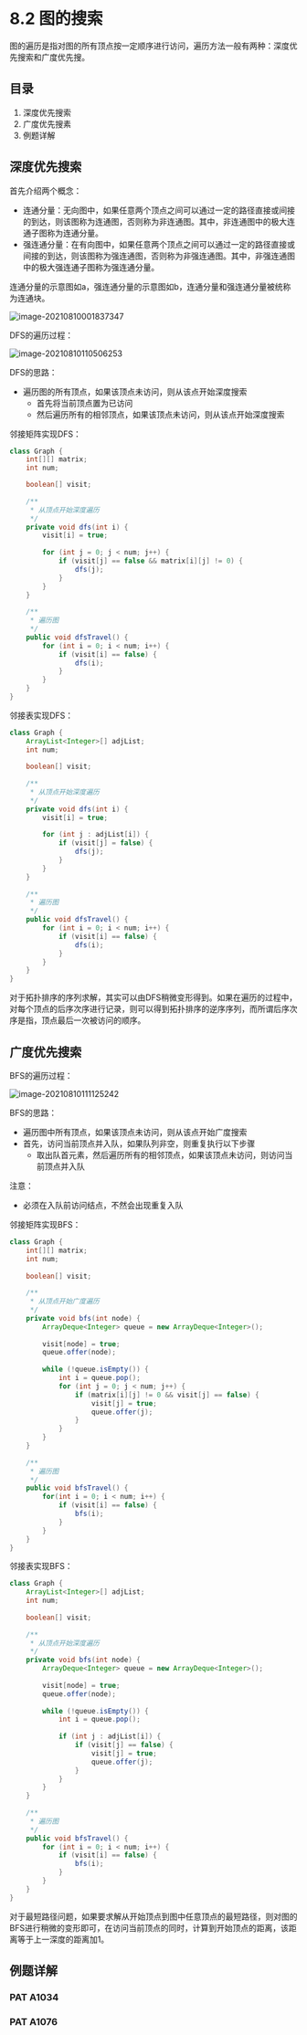 # 8.2 图的搜索

图的遍历是指对图的所有顶点按一定顺序进行访问，遍历方法一般有两种：深度优先搜索和广度优先搜。

## 目录

1. 深度优先搜索
2. 广度优先搜素
3. 例题详解



## 深度优先搜索

首先介绍两个概念：

* 连通分量：无向图中，如果任意两个顶点之间可以通过一定的路径直接或间接的到达，则该图称为连通图，否则称为非连通图。其中，非连通图中的极大连通子图称为连通分量。
* 强连通分量：在有向图中，如果任意两个顶点之间可以通过一定的路径直接或间接的到达，则该图称为强连通图，否则称为非强连通图。其中，非强连通图中的极大强连通子图称为强连通分量。

连通分量的示意图如a，强连通分量的示意图如b，连通分量和强连通分量被统称为连通块。

![image-20210810001837347](image-20210810001837347.png)

DFS的遍历过程：

![image-20210810110506253](image-20210810110506253.png)

DFS的思路：

* 遍历图的所有顶点，如果该顶点未访问，则从该点开始深度搜索
  * 首先将当前顶点置为已访问
  * 然后遍历所有的相邻顶点，如果该顶点未访问，则从该点开始深度搜索

邻接矩阵实现DFS：

```java
class Graph {
    int[][] matrix;
    int num;

    boolean[] visit;
    
    /**
     * 从顶点开始深度遍历
     */
    private void dfs(int i) {
        visit[i] = true;
        
        for (int j = 0; j < num; j++) {
            if (visit[j] == false && matrix[i][j] != 0) {
                dfs(j);
            }
        }
    }
    
    /**
     * 遍历图
     */
    public void dfsTravel() {
        for (int i = 0; i < num; i++) {
            if (visit[i] == false) {
                dfs(i);
            }
        }
    }
}
```



邻接表实现DFS：

```java
class Graph {
    ArrayList<Integer>[] adjList;
    int num;
    
    boolean[] visit;
    
    /**
     * 从顶点开始深度遍历
     */
    private void dfs(int i) {
        visit[i] = true;
        
        for (int j : adjList[i]) {
            if (visit[j] = false) {
                dfs(j);
            }
        }
    }
    
    /**
     * 遍历图
     */
    public void dfsTravel() {
        for (int i = 0; i < num; i++) {
            if (visit[i] == false) {
                dfs(i);
            }
        }
    }
}
```



对于拓扑排序的序列求解，其实可以由DFS稍微变形得到。如果在遍历的过程中，对每个顶点的后序次序进行记录，则可以得到拓扑排序的逆序序列，而所谓后序次序是指，顶点最后一次被访问的顺序。

## 广度优先搜索

BFS的遍历过程：

![image-20210810111125242](image-20210810111125242.png)



BFS的思路：

* 遍历图中所有顶点，如果该顶点未访问，则从该点开始广度搜索
* 首先，访问当前顶点并入队，如果队列非空，则重复执行以下步骤
  * 取出队首元素，然后遍历所有的相邻顶点，如果该顶点未访问，则访问当前顶点并入队

注意：

* 必须在入队前访问结点，不然会出现重复入队

邻接矩阵实现BFS：

```java
class Graph {
    int[][] matrix;
    int num;
    
    boolean[] visit;
    
    /**
     * 从顶点开始广度遍历
     */
    private void bfs(int node) {
        ArrayDeque<Integer> queue = new ArrayDeque<Integer>();
        
        visit[node] = true;
        queue.offer(node);
        
        while (!queue.isEmpty()) {
            int i = queue.pop();
            for (int j = 0; j < num; j++) {
                if (matrix[i][j] != 0 && visit[j] == false) {
                    visit[j] = true;
                    queue.offer(j);
                }
            }
        }
    }
    
    /**
     * 遍历图
     */
    public void bfsTravel() {
        for(int i = 0; i < num; i++) {
            if (visit[i] == false) {
                bfs(i);
            }
        }
    }
}
```



邻接表实现BFS：

```java
class Graph {
    ArrayList<Integer>[] adjList;
    int num;
    
    boolean[] visit;
    
    /**
     * 从顶点开始深度遍历
     */
    private void bfs(int node) {
        ArrayDeque<Integer> queue = new ArrayDeque<Integer>();
        
        visit[node] = true;
        queue.offer(node);
        
        while (!queue.isEmpty()) {
            int i = queue.pop();
            
            if (int j : adjList[i]) {
                if (visit[j] == false) {
                    visit[j] = true;
                    queue.offer(j);
                }
            }
        }
    }
    
    /**
     * 遍历图
     */
    public void bfsTravel() {
        for (int i = 0; i < num; i++) {
            if (visit[i] == false) {
                bfs(i);
            }
        }
    }
}
```



对于最短路径问题，如果要求解从开始顶点到图中任意顶点的最短路径，则对图的BFS进行稍微的变形即可，在访问当前顶点的同时，计算到开始顶点的距离，该距离等于上一深度的距离加1。



## 例题详解

### PAT A1034

### PAT A1076

